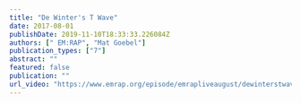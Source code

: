 ```yaml
---
title: "De Winter's T Wave"
date: 2017-08-01
publishDate: 2019-11-10T18:33:33.226084Z
authors: [" EM:RAP", "Mat Goebel"]
publication_types: ["7"]
abstract: ""
featured: false
publication: ""
url_video: "https://www.emrap.org/episode/emrapliveaugust/dewinterstwave"
---
```


